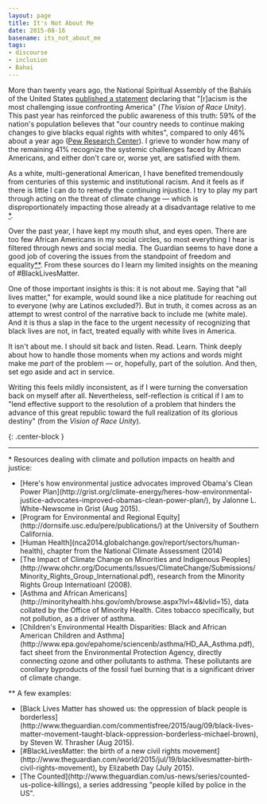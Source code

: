 ```yaml
---
layout: page
title: It's Not About Me
date: 2015-08-16
basename: its_not_about_me
tags:
- discourse
- inclusion
- Bahai
---
```


More than twenty years ago, the National Spiritual Assembly of the
Bah&aacute;&iacute;s of the United States [published
a statement](http://www.ibiblio.org/Bahai/Texts/English/The-Vision-Of-Race-Unity.html) declaring that "[r]acism is the most challenging issue
confronting America" (_The Vision of Race Unity_). This past year has reinforced
the public awareness of this truth: 59% of the nation's population believes that
"our country needs to continue making changes to give blacks equal rights with
whites", compared to only 46% about a year ago ([Pew
Research Center](http://www.people-press.org/2015/08/05/across-racial-lines-more-say-nation-needs-to-make-changes-to-achieve-racial-equality/)). I grieve to wonder how many of the remaining 41% recognize
the systemic challenges faced by African Americans, and either don't care or,
worse yet, are satisfied with them.

<!-- truncate -->

As a white, multi-generational American, I have benefited tremendously from
centuries of this systemic and institutional racism. And it feels as if there is
little I can do to remedy the continuing injustice. I try to play my part
through acting on the threat of climate change &mdash; which is
disproportionately impacting those already at a disadvantage relative to me [*](#1).

Over the past year, I have kept my mouth shut, and eyes open. There are too few
African Americans in my social circles, so most everything I hear is filtered
through news and social media. The Guardian seems to have done a good job of
covering the issues from the standpoint of freedom and equality[**](#2). From these sources do I learn my limited insights on the
meaning of #BlackLivesMatter.

One of those important insights is this: it is not about me. Saying that "all
lives matter," for example,  would sound like a nice platitude for reaching out
to everyone (why are Latinos excluded?). But in truth, it comes across as an
attempt to wrest control of the narrative back to include me (white male). And
it is thus a slap in the face to the urgent necessity of recognizing that black
lives are not, in fact, treated equally with white lives in America.

It isn't about me. I should sit back and listen. Read. Learn. Think deeply about
how to handle those moments when my actions and words might make me _part_ of
the problem &mdash; or, hopefully, part of the solution. And then, set ego aside
and act in service.

Writing this feels mildly inconsistent, as if I were turning the conversation
back on myself after all. Nevertheless, self-reflection is critical if I am to
"lend effective support to the resolution of a problem that hinders the advance
of this great republic toward the full realization of its glorious destiny"
(from the _Vision of Race Unity_).

{: .center-block }
***

<a name="1">*</a> Resources dealing with climate and pollution impacts on health and justice:
<ul>
<li>[Here's how environmental justice advocates improved Obama's Clean Power Plan](http://grist.org/climate-energy/heres-how-environmental-justice-advocates-improved-obamas-clean-power-plan/), by Jalonne L. White-Newsome in Grist (Aug 2015).</li>
<li>[Program for Environmental and Regional Equity](http://dornsife.usc.edu/pere/publications/) at the University of Southern California.</li>
<li>[Human Health](nca2014.globalchange.gov/report/sectors/human-health), chapter from the National Climate Assessment (2014)</li>
<li>[The Impact of Climate Change on Minorities and Indigenous Peoples](http://www.ohchr.org/Documents/Issues/ClimateChange/Submissions/Minority_Rights_Group_International.pdf), research from the Minority Rights Group Internatioanl (2008).</li>
<li>
[Asthma and African Americans](http://minorityhealth.hhs.gov/omh/browse.aspx?lvl=4&lvlid=15), data collated by the Office of Minority Health. Cites tobacco specifically, but not pollution, as a driver of asthma.</li>
<li>[Children's Environmental Health Disparities: Black and African American Children and Asthma](http://www.epa.gov/epahome/sciencenb/asthma/HD_AA_Asthma.pdf), fact sheet from the Environmental Protection Agency, directly connecting ozone and other pollutants to asthma. These pollutants are corollary byproducts of the fossil fuel burning that is a significant driver of climate change.</li>
</ul>

<a name="2">**</a> A few examples:
<ul>
<li>[Black Lives Matter has showed us: the oppression of black people is borderless](http://www.theguardian.com/commentisfree/2015/aug/09/black-lives-matter-movement-taught-black-oppression-borderless-michael-brown), by Steven W. Thrasher (Aug 2015).</li>
<li>[#BlackLivesMatter: the birth of a new civil rights movement](http://www.theguardian.com/world/2015/jul/19/blacklivesmatter-birth-civil-rights-movement), by Elizabeth Day (July 2015).</li>
<li>[The Counted](http://www.theguardian.com/us-news/series/counted-us-police-killings), a series addressing "people killed by police in the US".</li>
</ul>
